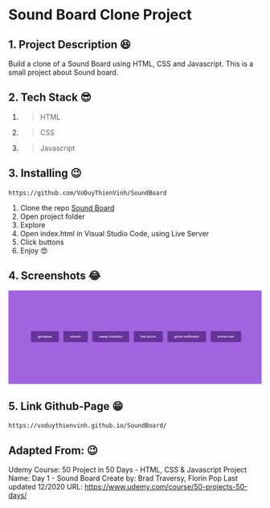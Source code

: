 # Sound Board Clone Project

## 1. Project Description 😆

Build a clone of a Sound Board using HTML, CSS and Javascript.
This is a small project about Sound board.

## 2. Tech Stack 😎

1. >HTML
2. >CSS
3. >Javascript

## 3. Installing 😉

```link
https://github.com/VoDuyThienVinh/SoundBoard
```

1. Clone the repo [Sound Board](https://github.com/VoDuyThienVinh/SoundBoard)
2. Open project folder
3. Explore
4. Open index.html in Visual Studio Code, using Live Server
5. Click buttons
6. Enjoy 😍

## 4. Screenshots 😂

![Image description](images/soundboard.png)

## 5. Link Github-Page 😁

```link
https://voduythienvinh.github.io/SoundBoard/
```

## Adapted From: 😉

Udemy Course: 50 Project in 50 Days - HTML, CSS & Javascript
Project Name: Day 1 - Sound Board
Create by: Brad Traversy, Florin Pop
Last updated 12/2020
URL: <https://www.udemy.com/course/50-projects-50-days/>
